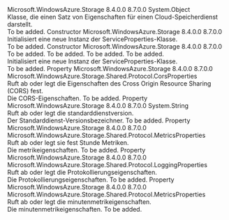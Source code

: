 <Type Name="ServiceProperties" FullName="Microsoft.WindowsAzure.Storage.Shared.Protocol.ServiceProperties">
  <TypeSignature Language="C#" Value="public sealed class ServiceProperties" />
  <TypeSignature Language="ILAsm" Value=".class public auto ansi sealed beforefieldinit ServiceProperties extends System.Object" />
  <TypeSignature Language="DocId" Value="T:Microsoft.WindowsAzure.Storage.Shared.Protocol.ServiceProperties" />
  <TypeSignature Language="VB.NET" Value="Public NotInheritable Class ServiceProperties" />
  <TypeSignature Language="F#" Value="type ServiceProperties = class" />
  <AssemblyInfo>
    <AssemblyName>Microsoft.WindowsAzure.Storage</AssemblyName>
    <AssemblyVersion>8.4.0.0</AssemblyVersion>
    <AssemblyVersion>8.7.0.0</AssemblyVersion>
  </AssemblyInfo>
  <Base>
    <BaseTypeName>System.Object</BaseTypeName>
  </Base>
  <Interfaces />
  <Docs>
    <summary>
            Klasse, die einen Satz von Eigenschaften für einen Cloud-Speicherdienst darstellt.
            </summary>
    <remarks>To be added.</remarks>
  </Docs>
  <Members>
    <Member MemberName=".ctor">
      <MemberSignature Language="C#" Value="public ServiceProperties ();" />
      <MemberSignature Language="ILAsm" Value=".method public hidebysig specialname rtspecialname instance void .ctor() cil managed" />
      <MemberSignature Language="DocId" Value="M:Microsoft.WindowsAzure.Storage.Shared.Protocol.ServiceProperties.#ctor" />
      <MemberSignature Language="VB.NET" Value="Public Sub New ()" />
      <MemberType>Constructor</MemberType>
      <AssemblyInfo>
        <AssemblyName>Microsoft.WindowsAzure.Storage</AssemblyName>
        <AssemblyVersion>8.4.0.0</AssemblyVersion>
        <AssemblyVersion>8.7.0.0</AssemblyVersion>
      </AssemblyInfo>
      <Parameters />
      <Docs>
        <summary>
            Initialisiert eine neue Instanz der ServiceProperties-Klasse.
            </summary>
        <remarks>To be added.</remarks>
      </Docs>
    </Member>
    <Member MemberName=".ctor">
      <MemberSignature Language="C#" Value="public ServiceProperties (Microsoft.WindowsAzure.Storage.Shared.Protocol.LoggingProperties logging = null, Microsoft.WindowsAzure.Storage.Shared.Protocol.MetricsProperties hourMetrics = null, Microsoft.WindowsAzure.Storage.Shared.Protocol.MetricsProperties minuteMetrics = null, Microsoft.WindowsAzure.Storage.Shared.Protocol.CorsProperties cors = null);" />
      <MemberSignature Language="ILAsm" Value=".method public hidebysig specialname rtspecialname instance void .ctor(class Microsoft.WindowsAzure.Storage.Shared.Protocol.LoggingProperties logging, class Microsoft.WindowsAzure.Storage.Shared.Protocol.MetricsProperties hourMetrics, class Microsoft.WindowsAzure.Storage.Shared.Protocol.MetricsProperties minuteMetrics, class Microsoft.WindowsAzure.Storage.Shared.Protocol.CorsProperties cors) cil managed" />
      <MemberSignature Language="DocId" Value="M:Microsoft.WindowsAzure.Storage.Shared.Protocol.ServiceProperties.#ctor(Microsoft.WindowsAzure.Storage.Shared.Protocol.LoggingProperties,Microsoft.WindowsAzure.Storage.Shared.Protocol.MetricsProperties,Microsoft.WindowsAzure.Storage.Shared.Protocol.MetricsProperties,Microsoft.WindowsAzure.Storage.Shared.Protocol.CorsProperties)" />
      <MemberSignature Language="VB.NET" Value="Public Sub New (Optional logging As LoggingProperties = null, Optional hourMetrics As MetricsProperties = null, Optional minuteMetrics As MetricsProperties = null, Optional cors As CorsProperties = null)" />
      <MemberSignature Language="F#" Value="new Microsoft.WindowsAzure.Storage.Shared.Protocol.ServiceProperties : Microsoft.WindowsAzure.Storage.Shared.Protocol.LoggingProperties * Microsoft.WindowsAzure.Storage.Shared.Protocol.MetricsProperties * Microsoft.WindowsAzure.Storage.Shared.Protocol.MetricsProperties * Microsoft.WindowsAzure.Storage.Shared.Protocol.CorsProperties -&gt; Microsoft.WindowsAzure.Storage.Shared.Protocol.ServiceProperties" Usage="new Microsoft.WindowsAzure.Storage.Shared.Protocol.ServiceProperties (logging, hourMetrics, minuteMetrics, cors)" />
      <MemberType>Constructor</MemberType>
      <AssemblyInfo>
        <AssemblyName>Microsoft.WindowsAzure.Storage</AssemblyName>
        <AssemblyVersion>8.4.0.0</AssemblyVersion>
        <AssemblyVersion>8.7.0.0</AssemblyVersion>
      </AssemblyInfo>
      <Parameters>
        <Parameter Name="logging" Type="Microsoft.WindowsAzure.Storage.Shared.Protocol.LoggingProperties" />
        <Parameter Name="hourMetrics" Type="Microsoft.WindowsAzure.Storage.Shared.Protocol.MetricsProperties" />
        <Parameter Name="minuteMetrics" Type="Microsoft.WindowsAzure.Storage.Shared.Protocol.MetricsProperties" />
        <Parameter Name="cors" Type="Microsoft.WindowsAzure.Storage.Shared.Protocol.CorsProperties" />
      </Parameters>
      <Docs>
        <param name="logging">To be added.</param>
        <param name="hourMetrics">To be added.</param>
        <param name="minuteMetrics">To be added.</param>
        <param name="cors">To be added.</param>
        <summary>
            Initialisiert eine neue Instanz der ServiceProperties-Klasse.
            </summary>
        <remarks>To be added.</remarks>
      </Docs>
    </Member>
    <Member MemberName="Cors">
      <MemberSignature Language="C#" Value="public Microsoft.WindowsAzure.Storage.Shared.Protocol.CorsProperties Cors { get; set; }" />
      <MemberSignature Language="ILAsm" Value=".property instance class Microsoft.WindowsAzure.Storage.Shared.Protocol.CorsProperties Cors" />
      <MemberSignature Language="DocId" Value="P:Microsoft.WindowsAzure.Storage.Shared.Protocol.ServiceProperties.Cors" />
      <MemberSignature Language="VB.NET" Value="Public Property Cors As CorsProperties" />
      <MemberSignature Language="F#" Value="member this.Cors : Microsoft.WindowsAzure.Storage.Shared.Protocol.CorsProperties with get, set" Usage="Microsoft.WindowsAzure.Storage.Shared.Protocol.ServiceProperties.Cors" />
      <MemberType>Property</MemberType>
      <AssemblyInfo>
        <AssemblyName>Microsoft.WindowsAzure.Storage</AssemblyName>
        <AssemblyVersion>8.4.0.0</AssemblyVersion>
        <AssemblyVersion>8.7.0.0</AssemblyVersion>
      </AssemblyInfo>
      <ReturnValue>
        <ReturnType>Microsoft.WindowsAzure.Storage.Shared.Protocol.CorsProperties</ReturnType>
      </ReturnValue>
      <Docs>
        <summary>
            Ruft ab oder legt die Eigenschaften des Cross Origin Resource Sharing (CORS) fest.
            </summary>
        <value>Die CORS-Eigenschaften.</value>
        <remarks>To be added.</remarks>
      </Docs>
    </Member>
    <Member MemberName="DefaultServiceVersion">
      <MemberSignature Language="C#" Value="public string DefaultServiceVersion { get; set; }" />
      <MemberSignature Language="ILAsm" Value=".property instance string DefaultServiceVersion" />
      <MemberSignature Language="DocId" Value="P:Microsoft.WindowsAzure.Storage.Shared.Protocol.ServiceProperties.DefaultServiceVersion" />
      <MemberSignature Language="VB.NET" Value="Public Property DefaultServiceVersion As String" />
      <MemberSignature Language="F#" Value="member this.DefaultServiceVersion : string with get, set" Usage="Microsoft.WindowsAzure.Storage.Shared.Protocol.ServiceProperties.DefaultServiceVersion" />
      <MemberType>Property</MemberType>
      <AssemblyInfo>
        <AssemblyName>Microsoft.WindowsAzure.Storage</AssemblyName>
        <AssemblyVersion>8.4.0.0</AssemblyVersion>
        <AssemblyVersion>8.7.0.0</AssemblyVersion>
      </AssemblyInfo>
      <ReturnValue>
        <ReturnType>System.String</ReturnType>
      </ReturnValue>
      <Docs>
        <summary>
            Ruft ab oder legt die standarddienstversion.
            </summary>
        <value>Der Standarddienst-Versionsbezeichner.</value>
        <remarks>To be added.</remarks>
      </Docs>
    </Member>
    <Member MemberName="HourMetrics">
      <MemberSignature Language="C#" Value="public Microsoft.WindowsAzure.Storage.Shared.Protocol.MetricsProperties HourMetrics { get; set; }" />
      <MemberSignature Language="ILAsm" Value=".property instance class Microsoft.WindowsAzure.Storage.Shared.Protocol.MetricsProperties HourMetrics" />
      <MemberSignature Language="DocId" Value="P:Microsoft.WindowsAzure.Storage.Shared.Protocol.ServiceProperties.HourMetrics" />
      <MemberSignature Language="VB.NET" Value="Public Property HourMetrics As MetricsProperties" />
      <MemberSignature Language="F#" Value="member this.HourMetrics : Microsoft.WindowsAzure.Storage.Shared.Protocol.MetricsProperties with get, set" Usage="Microsoft.WindowsAzure.Storage.Shared.Protocol.ServiceProperties.HourMetrics" />
      <MemberType>Property</MemberType>
      <AssemblyInfo>
        <AssemblyName>Microsoft.WindowsAzure.Storage</AssemblyName>
        <AssemblyVersion>8.4.0.0</AssemblyVersion>
        <AssemblyVersion>8.7.0.0</AssemblyVersion>
      </AssemblyInfo>
      <ReturnValue>
        <ReturnType>Microsoft.WindowsAzure.Storage.Shared.Protocol.MetricsProperties</ReturnType>
      </ReturnValue>
      <Docs>
        <summary>
            Ruft ab oder legt sie fest Stunde Metriken.
            </summary>
        <value>Die metrikeigenschaften.</value>
        <remarks>To be added.</remarks>
      </Docs>
    </Member>
    <Member MemberName="Logging">
      <MemberSignature Language="C#" Value="public Microsoft.WindowsAzure.Storage.Shared.Protocol.LoggingProperties Logging { get; set; }" />
      <MemberSignature Language="ILAsm" Value=".property instance class Microsoft.WindowsAzure.Storage.Shared.Protocol.LoggingProperties Logging" />
      <MemberSignature Language="DocId" Value="P:Microsoft.WindowsAzure.Storage.Shared.Protocol.ServiceProperties.Logging" />
      <MemberSignature Language="VB.NET" Value="Public Property Logging As LoggingProperties" />
      <MemberSignature Language="F#" Value="member this.Logging : Microsoft.WindowsAzure.Storage.Shared.Protocol.LoggingProperties with get, set" Usage="Microsoft.WindowsAzure.Storage.Shared.Protocol.ServiceProperties.Logging" />
      <MemberType>Property</MemberType>
      <AssemblyInfo>
        <AssemblyName>Microsoft.WindowsAzure.Storage</AssemblyName>
        <AssemblyVersion>8.4.0.0</AssemblyVersion>
        <AssemblyVersion>8.7.0.0</AssemblyVersion>
      </AssemblyInfo>
      <ReturnValue>
        <ReturnType>Microsoft.WindowsAzure.Storage.Shared.Protocol.LoggingProperties</ReturnType>
      </ReturnValue>
      <Docs>
        <summary>
            Ruft ab oder legt die Protokollierungseigenschaften.
            </summary>
        <value>Die Protokollierungseigenschaften.</value>
        <remarks>To be added.</remarks>
      </Docs>
    </Member>
    <Member MemberName="MinuteMetrics">
      <MemberSignature Language="C#" Value="public Microsoft.WindowsAzure.Storage.Shared.Protocol.MetricsProperties MinuteMetrics { get; set; }" />
      <MemberSignature Language="ILAsm" Value=".property instance class Microsoft.WindowsAzure.Storage.Shared.Protocol.MetricsProperties MinuteMetrics" />
      <MemberSignature Language="DocId" Value="P:Microsoft.WindowsAzure.Storage.Shared.Protocol.ServiceProperties.MinuteMetrics" />
      <MemberSignature Language="VB.NET" Value="Public Property MinuteMetrics As MetricsProperties" />
      <MemberSignature Language="F#" Value="member this.MinuteMetrics : Microsoft.WindowsAzure.Storage.Shared.Protocol.MetricsProperties with get, set" Usage="Microsoft.WindowsAzure.Storage.Shared.Protocol.ServiceProperties.MinuteMetrics" />
      <MemberType>Property</MemberType>
      <AssemblyInfo>
        <AssemblyName>Microsoft.WindowsAzure.Storage</AssemblyName>
        <AssemblyVersion>8.4.0.0</AssemblyVersion>
        <AssemblyVersion>8.7.0.0</AssemblyVersion>
      </AssemblyInfo>
      <ReturnValue>
        <ReturnType>Microsoft.WindowsAzure.Storage.Shared.Protocol.MetricsProperties</ReturnType>
      </ReturnValue>
      <Docs>
        <summary>
            Ruft ab oder legt die minutenmetrikeigenschaften.
            </summary>
        <value>Die minutenmetrikeigenschaften.</value>
        <remarks>To be added.</remarks>
      </Docs>
    </Member>
  </Members>
</Type>